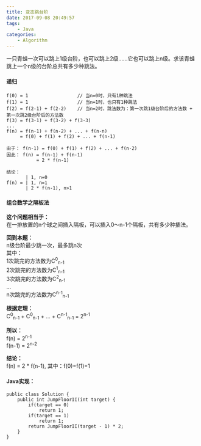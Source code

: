 ```yaml
---
title: 变态跳台阶
date: 2017-09-08 20:49:57
tags:
    - Java
categories:
    - Algorithm
---
```


一只青蛙一次可以跳上1级台阶，也可以跳上2级……它也可以跳上n级。求该青蛙跳上一个n级的台阶总共有多少种跳法。

#### 递归

```
f(0) = 1                  // 当n=0时，只有1种跳法
f(1) = 1                  // 当n=1时，也只有1种跳法
f(2) = f(2-1) + f(2-2)    // 当n=2时，跳法数为：第一次跳1级台阶后的方法数 + 第一次跳2级台阶后的方法数
f(3) = f(3-1) + f(3-2) + f(3-3)
...
f(n) = f(n-1) + f(n-2) + ... + f(n-n)
     = f(0) + f(1) + f(2) + ... + f(n-1)

由于： f(n-1) = f(0) + f(1) + f(2) + ... + f(n-2)
因此： f(n) = f(n-1) + f(n-1)
           = 2 * f(n-1)

结论：
       | 1, n=0
f(n) = | 1, n=1
       | 2 * f(n-1), n>1
```

#### 组合数学之隔板法

**这个问题相当于：**</br>
在一排放置的n个球之间插入隔板，可以插入0～n-1个隔板，共有多少种插法。

**回到本题：**</br>
n级台阶最少跳一次，最多跳n次</br>
其中：</br>
1次跳完的方法数为C<sup>0</sup><sub>n-1</sub></br>
2次跳完的方法数为C<sup>1</sup><sub>n-1</sub></br>
3次跳完的方法数为C<sup>2</sup><sub>n-1</sub></br>
...</br>
n次跳完的方法数为C<sup>n-1</sup><sub>n-1</sub></br>

**根据定理：**</br>
C<sup>0</sup><sub>n-1</sub> + C<sup>0</sup><sub>n-1</sub> + ... + C<sup>n-1</sup><sub>n-1</sub> = 2<sup>n-1</sup>

**所以：**</br>
f(n) = 2<sup>n-1</sup></br>
f(n-1) = 2<sup>n-2</sup></br>

**结论：**</br>
f(n) = 2 * f(n-1), 其中：f(0)=f(1)=1

#### Java实现：

```
public class Solution {
    public int JumpFloorII(int target) {
        if(target == 0)
            return 1;
        if(target == 1)
            return 1;
        return JumpFloorII(target - 1) * 2;
    }
}
```
